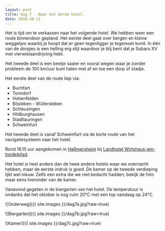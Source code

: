 ```yaml
---
layout: post
title: Dag 7 - Naar het derde hotel.
date: 2018-10-11
---
```

Het is tijd om te verkassen naar het volgende hotel. We hebben weer een route binnendoor gepland. Het eerste deel gaat over bergen en kleine weggetjes waarbij je hoopt dat er geen tegenligger je tegemoet komt. In één van de dorpjes is een helling erg stijl waardoor je blij bent dat je Subaru XV met vierwielaandrijving hebt.  

Het tweede deel is een beetje saaier en vooral wegen waar je zonder probleem de 100 km/uur kunt halen met af en toe een dorp of stadje.  

Het eerste deel van de route liep via:
* Buchfart
* Tonndorf
* Hohenfelden
* Bösleben - Wüllersleben
* Schleusingen
* Hildburghausen
* Stadtlauringen
* Schweinfurt

Het tweede deel is vanaf Schweinfurt via de korte route van het navigatiesysteem naar het hotel.  

Rond 16.15 uur aangekomen in [Haßmersheim](https://nl.m.wikipedia.org/wiki/Haßmersheim) bij [Landhotel Wirtshaus-am-treidelpfad](https://www.wirtshaus-am-treidelpfad.de/).  

Het hotel is heel anders dan de twee andere hotels waar we overnacht hebben, maar de eerste indruk is goed. De kamer op de tweede verdieping lijkt wel nieuw. Zelfs een extra die we niet bedacht hadden; bekijk de foto maar eens hieronder van de kamer.  

Vanavond gegeten in de biergarten van het hotel. De temperatuur is ondanks dat het oktober is nog ruim 20°C met een top vandaag op 24°C.

![Onderweg]({{ site.images }}/dag7a.jpg?raw=true)

![Biergarten]({{ site.images }}/dag7b.jpg?raw=true)

![Kamer]({{ site.images }}/dag7c.jpg?raw=true)